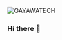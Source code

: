 ![GAYAWATECH](https://user-images.githubusercontent.com/88117495/131933536-0c81dc1b-7783-4ec1-b8f9-c17c4e605e9a.jpg)
### Hi there 👋

<!--
**Ibnsaleh1/Ibnsaleh1** is a ✨ _special_ ✨ repository because its `README.md` (this file) appears on your GitHub profile.

Here are some ideas to get you started:

- 🔭 I’m currently working on ...
- 🌱 I’m currently learning ...
- 👯 I’m looking to collaborate on ...
- 🤔 I’m looking for help with ...
- 💬 Ask me about ...
- 📫 How to reach me: ...
- 😄 Pronouns: ...
- ⚡ Fun fact: ...
-->
